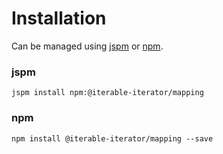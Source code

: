 # Installation

Can be managed using
[jspm](http://jspm.io)
or [npm](https://github.com/npm/npm).

### jspm
```terminal
jspm install npm:@iterable-iterator/mapping
```

### npm
```terminal
npm install @iterable-iterator/mapping --save
```
